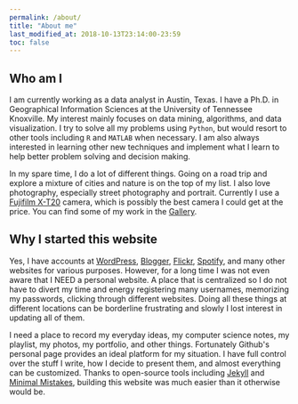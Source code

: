 ```yaml
---
permalink: /about/
title: "About me"
last_modified_at: 2018-10-13T23:14:00-23:59
toc: false
---
```


## Who am I

I am currently working as a data analyst in Austin, Texas. I have a Ph.D. in Geographical Information Sciences at the University of Tennessee Knoxville. My interest mainly focuses on data mining, algorithms, and data visualization. I try to solve all my problems using `Python`, but would resort to other tools including `R` and `MATLAB` when necessary. I am also always interested in learning other new techniques and implement what I learn to help better problem solving and decision making.

In my spare time, I do a lot of different things. Going on a road trip and explore a mixture of cities and nature is on the top of my list. I also love photography, especially street photography and portrait. Currently I use a [Fujifilm X-T20](http://www.fujifilm.com/products/digital_cameras/x/fujifilm_x_t20/) camera, which is possibly the best camera I could get at the price. You can find some of my work in the [Gallery](/media/).

## Why I started this website

Yes, I have accounts at [WordPress](https://wordpress.com/), [Blogger](https://www.blogger.com/), [Flickr](https://www.flickr.com/), [Spotify](https://www.spotify.com/), and many other websites for various purposes. However, for a long time I was not even aware that I NEED a personal website. A place that is centralized so I do not have to divert my time and energy registering many usernames, memorizing my passwords, clicking through different websites. Doing all these things at different locations can be borderline frustrating and slowly I lost interest in updating all of them. 

I need a place to record my everyday ideas, my computer science notes, my playlist, my photos, my portfolio, and other things. Fortunately Github's personal page provides an ideal platform for my situation. I have full control over the stuff I write, how I decide to present them, and almost everything can be customized. Thanks to open-source tools including [Jekyll](https://jekyllrb.com/) and [Minimal Mistakes](https://mmistakes.github.io/minimal-mistakes/), building this website was much easier than it otherwise would be.
